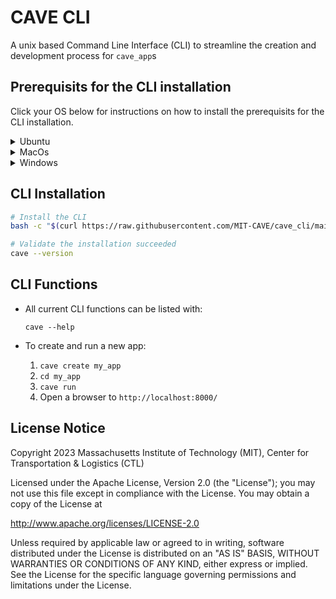 # CAVE CLI
A unix based Command Line Interface (CLI) to streamline the creation and development process for `cave_app`s

## Prerequisits for the CLI installation

Click your OS below for instructions on how to install the prerequisits for the CLI installation.
<details>
<summary>Ubuntu</summary>

```sh
# Install Docker
curl -fsSL https://get.docker.com -o get-docker.sh
sudo sh ./get-docker.sh
# Add the current user to the docker group
dockerd-rootless-setuptool.sh install
# Make sure it works outside of sudo
docker run hello-world
```

</details>
<details>
<summary>MacOs</summary>

- Install `Command Line Tools`
    - Install `XCode` from the `App Store`
    - Once `XCode` is installed, install the XCode `Command Line Tools`
        - `menu` -> `preferences` -> `downloads` -> `command line tools`
- Install Docker
    - https://docs.docker.com/docker-for-mac/install/

</details>
<details>
<summary>Windows</summary>

- Install docker desktop **for wsl**
    - https://docs.docker.com/desktop/wsl/
- Install wsl2 with ubuntu 22.04
    - https://learn.microsoft.com/en-us/windows/wsl/install#upgrade-version-from-wsl-1-to-wsl-2
- Open your wsl ubuntu terminal and in that terminal:
    - Check docker:
        - `docker run hello-world`
        - `docker --version`
    - Install the cave cli:
        - `bash -c "$(curl https://raw.githubusercontent.com/MIT-CAVE/cave_cli/main/install.sh)"`
    - Optional: Configure git and ssh for wsl2 (since this is different from windows git)
        - Configure ssh credentials:
            - `ssh-keygen -f ~/.ssh/id_rsa -t rsa -b 4096 -C [youremail@gmail.com](mailto:youremail@gmail.com)`
            - `echo '# Add Git Profile' >> ~/.bashrc`
            - `echo 'eval $(ssh-agent -s) &>/dev/null' >> ~/.bashrc`
            - `echo 'ssh-add ~/.ssh/id_rsa &>/dev/null' >> ~/.bashrc`
            - `source ~/.bashrc`
        - Show your credentials:
            - `cat ~/.ssh/id_rsa.pub`
        - Copy your credential up to github in your profile under ssh keys
    - Notes
        - You should be using Ubuntu 22.04
        - If you are using VS Code, you can easily open WSL based folders with the `code` command. For example, while in your project directory: `code .`

</details>

## CLI Installation

```sh
# Install the CLI
bash -c "$(curl https://raw.githubusercontent.com/MIT-CAVE/cave_cli/main/install.sh)"
```
```sh
# Validate the installation succeeded
cave --version
```

## CLI Functions

- All current CLI functions can be listed with:
    ```
    cave --help
    ```

- To create and run a new app:
    1) `cave create my_app`
    2) `cd my_app`
    3) `cave run`
    4) Open a browser to `http://localhost:8000/`

## License Notice

Copyright 2023 Massachusetts Institute of Technology (MIT), Center for Transportation & Logistics (CTL)

Licensed under the Apache License, Version 2.0 (the "License"); you may not use this file except in compliance with the License. You may obtain a copy of the License at

http://www.apache.org/licenses/LICENSE-2.0

Unless required by applicable law or agreed to in writing, software distributed under the License is distributed on an "AS IS" BASIS, WITHOUT WARRANTIES OR CONDITIONS OF ANY KIND, either express or implied. See the License for the specific language governing permissions and limitations under the License.
